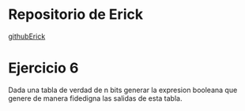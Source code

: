 # Repositorio de Erick
[githubErick](https://github.com/ErickEsca)

# Ejercicio 6
Dada una tabla de verdad de n bits generar la expresion booleana que genere de manera fidedigna las salidas de esta tabla.